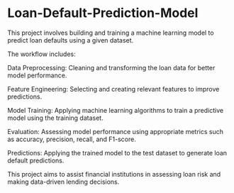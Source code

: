 # Loan-Default-Prediction-Model
This project involves building and training a machine learning model to predict loan defaults using a given dataset. 

The workflow includes:

Data Preprocessing: Cleaning and transforming the loan data for better model performance.

Feature Engineering: Selecting and creating relevant features to improve predictions.

Model Training: Applying machine learning algorithms to train a predictive model using the training dataset.

Evaluation: Assessing model performance using appropriate metrics such as accuracy, precision, recall, and F1-score.

Predictions: Applying the trained model to the test dataset to generate loan default predictions.

This project aims to assist financial institutions in assessing loan risk and making data-driven lending decisions.
